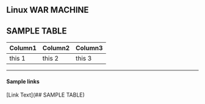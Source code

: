 ## Linux WAR MACHINE


## SAMPLE TABLE 
| Column1 | Column2 | Column3 |
| ------- | -------- | -------|
| this 1 | this 2    | this 3 |
-------------------------------


#### Sample links

[Link Text](## SAMPLE TABLE)